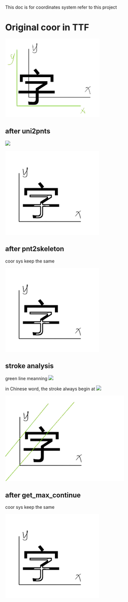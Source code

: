 This doc is for coordinates system refer to this project

# Original coor in TTF

![ttf coor](./images/ttf_coor.png)

## after uni2pnts

<img src="https://render.githubusercontent.com/render/math?math=\begin{cases}x = x'%2B\delta x \\y = y'%2B \delta y \end{cases}">




![0base coor](images/0base_coor.png)

## after pnt2skeleton

coor sys keep the same

![0base coor](images/0base_coor.png)

## stroke analysis

green line meanning 
<img src="https://render.githubusercontent.com/render/math?math=y = x %2B m \\\rightarrowm = y - m ">


in Chinese word, the stroke always begin at
<img src="https://render.githubusercontent.com/render/math?math=argmax(m), y \in Y, x \in X.">


![stroke analysis](images/stroke%20analysis.png)

## after get_max_continue

coor sys keep the same

![0base coor](images/0base_coor.png)


